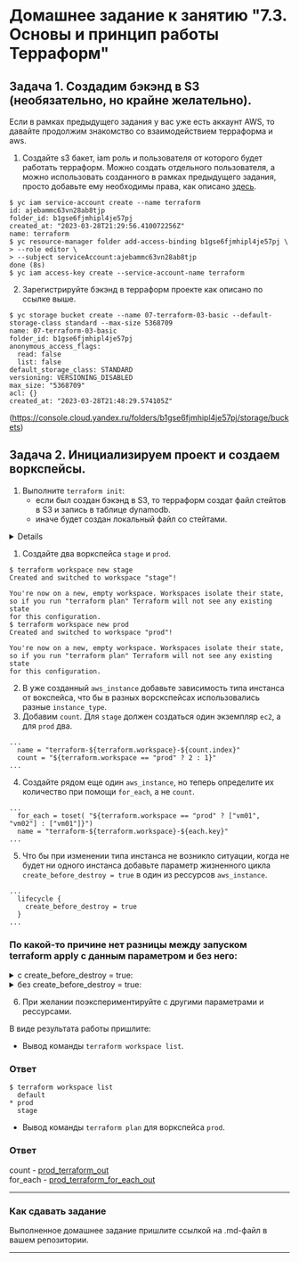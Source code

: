 # Домашнее задание к занятию "7.3. Основы и принцип работы Терраформ"

## Задача 1. Создадим бэкэнд в S3 (необязательно, но крайне желательно).

Если в рамках предыдущего задания у вас уже есть аккаунт AWS, то давайте продолжим знакомство со взаимодействием
терраформа и aws. 

1. Создайте s3 бакет, iam роль и пользователя от которого будет работать терраформ. Можно создать отдельного пользователя,
а можно использовать созданного в рамках предыдущего задания, просто добавьте ему необходимы права, как описано 
[здесь](https://www.terraform.io/docs/backends/types/s3.html).
```
$ yc iam service-account create --name terraform
id: ajebammc63vn28ab8tjp
folder_id: b1gse6fjmhipl4je57pj
created_at: "2023-03-28T21:29:56.410072256Z"
name: terraform
$ yc resource-manager folder add-access-binding b1gse6fjmhipl4je57pj \
> --role editor \
> --subject serviceAccount:ajebammc63vn28ab8tjp
done (8s)
$ yc iam access-key create --service-account-name terraform

```

2. Зарегистрируйте бэкэнд в терраформ проекте как описано по ссылке выше. 
```
$ yc storage bucket create --name 07-terraform-03-basic --default-storage-class standard --max-size 5368709
name: 07-terraform-03-basic
folder_id: b1gse6fjmhipl4je57pj
anonymous_access_flags:
  read: false
  list: false
default_storage_class: STANDARD
versioning: VERSIONING_DISABLED
max_size: "5368709"
acl: {}
created_at: "2023-03-28T21:48:29.574105Z"
```
(https://console.cloud.yandex.ru/folders/b1gse6fjmhipl4je57pj/storage/buckets)

## Задача 2. Инициализируем проект и создаем воркспейсы. 

1. Выполните `terraform init`:
    * если был создан бэкэнд в S3, то терраформ создат файл стейтов в S3 и запись в таблице 
dynamodb.
    * иначе будет создан локальный файл со стейтами.  

<details>

```
$ terraform init

Initializing the backend...

Successfully configured the backend "s3"! Terraform will automatically
use this backend unless the backend configuration changes.

Initializing provider plugins...
- Finding latest version of yandex-cloud/yandex...
- Installing yandex-cloud/yandex v0.88.0...
- Installed yandex-cloud/yandex v0.88.0 (unauthenticated)

Terraform has created a lock file .terraform.lock.hcl to record the provider
selections it made above. Include this file in your version control repository
so that Terraform can guarantee to make the same selections by default when
you run "terraform init" in the future.

╷
│ Warning: Incomplete lock file information for providers
│
│ Due to your customized provider installation methods, Terraform was forced to calculate lock file checksums locally for the following providers:
│   - yandex-cloud/yandex
│
│ The current .terraform.lock.hcl file only includes checksums for linux_386, so Terraform running on another platform will fail to install these providers.
│
│ To calculate additional checksums for another platform, run:
│   terraform providers lock -platform=linux_amd64
│ (where linux_amd64 is the platform to generate)
╵

Terraform has been successfully initialized!

You may now begin working with Terraform. Try running "terraform plan" to see
any changes that are required for your infrastructure. All Terraform commands
should now work.

If you ever set or change modules or backend configuration for Terraform,
rerun this command to reinitialize your working directory. If you forget, other
commands will detect it and remind you to do so if necessary.
```
</details>

1. Создайте два воркспейса `stage` и `prod`.
```
$ terraform workspace new stage
Created and switched to workspace "stage"!

You're now on a new, empty workspace. Workspaces isolate their state,
so if you run "terraform plan" Terraform will not see any existing state
for this configuration.
$ terraform workspace new prod
Created and switched to workspace "prod"!

You're now on a new, empty workspace. Workspaces isolate their state,
so if you run "terraform plan" Terraform will not see any existing state
for this configuration.
```
2. В уже созданный `aws_instance` добавьте зависимость типа инстанса от вокспейса, что бы в разных ворскспейсах 
использовались разные `instance_type`.
3. Добавим `count`. Для `stage` должен создаться один экземпляр `ec2`, а для `prod` два. 
```
...
  name = "terraform-${terraform.workspace}-${count.index}"
  count = "${terraform.workspace == "prod" ? 2 : 1}"
...
```
4. Создайте рядом еще один `aws_instance`, но теперь определите их количество при помощи `for_each`, а не `count`.
```
...
  for_each = toset( "${terraform.workspace == "prod" ? ["vm01", "vm02"] : ["vm01"]}")
  name = "terraform-${terraform.workspace}-${each.key}"
...
```

5. Что бы при изменении типа инстанса не возникло ситуации, когда не будет ни одного инстанса добавьте параметр
жизненного цикла `create_before_destroy = true` в один из рессурсов `aws_instance`.
```
...
  lifecycle {
    create_before_destroy = true
  }
...
```
### По какой-то причине нет разницы между запуском terraform apply с данным параметром и без него:

<details>
   <summary> с create_before_destroy = true: </summary>

```
yandex_compute_instance.vm-1[0]: Destroying... [id=epdsgk11kp071l1a3m18]
yandex_compute_instance.vm-1[1]: Destroying... [id=epdoa964572n0erskp0t]
yandex_compute_instance.vm-1["vm02"]: Creating...
yandex_compute_instance.vm-1["vm01"]: Creating...
yandex_compute_instance.vm-1[0]: Still destroying... [id=epdsgk11kp071l1a3m18, 10s elapsed]
yandex_compute_instance.vm-1[1]: Still destroying... [id=epdoa964572n0erskp0t, 10s elapsed]
yandex_compute_instance.vm-1["vm02"]: Still creating... [10s elapsed]
yandex_compute_instance.vm-1["vm01"]: Still creating... [10s elapsed]
yandex_compute_instance.vm-1[0]: Still destroying... [id=epdsgk11kp071l1a3m18, 20s elapsed]
yandex_compute_instance.vm-1[1]: Still destroying... [id=epdoa964572n0erskp0t, 20s elapsed]
yandex_compute_instance.vm-1["vm02"]: Still creating... [20s elapsed]
yandex_compute_instance.vm-1["vm01"]: Still creating... [20s elapsed]
yandex_compute_instance.vm-1[0]: Destruction complete after 29s
yandex_compute_instance.vm-1[1]: Destruction complete after 29s
yandex_compute_instance.vm-1["vm02"]: Still creating... [30s elapsed]
yandex_compute_instance.vm-1["vm01"]: Still creating... [30s elapsed]
yandex_compute_instance.vm-1["vm02"]: Creation complete after 36s [id=epduhqv1l22uj6d2lthf]
yandex_compute_instance.vm-1["vm01"]: Still creating... [40s elapsed]
yandex_compute_instance.vm-1["vm01"]: Creation complete after 46s [id=epdbb2jacrbgf0v013ti]
```

</details>

<details>
   <summary>без create_before_destroy = true: </summary>


```
yandex_compute_instance.vm-1["vm02"]: Destroying... [id=epdl3bqnl5ihgcf2uvpa]
yandex_compute_instance.vm-1["vm01"]: Destroying... [id=epd846e7uq4g62h74hrb]
yandex_compute_instance.vm-1[1]: Creating...
yandex_compute_instance.vm-1[0]: Creating...
yandex_compute_instance.vm-1["vm02"]: Still destroying... [id=epdl3bqnl5ihgcf2uvpa, 10s elapsed]
yandex_compute_instance.vm-1["vm01"]: Still destroying... [id=epd846e7uq4g62h74hrb, 10s elapsed]
yandex_compute_instance.vm-1[1]: Still creating... [10s elapsed]
yandex_compute_instance.vm-1[0]: Still creating... [10s elapsed]
yandex_compute_instance.vm-1["vm02"]: Still destroying... [id=epdl3bqnl5ihgcf2uvpa, 20s elapsed]
yandex_compute_instance.vm-1["vm01"]: Still destroying... [id=epd846e7uq4g62h74hrb, 20s elapsed]
yandex_compute_instance.vm-1[0]: Still creating... [20s elapsed]
yandex_compute_instance.vm-1[1]: Still creating... [20s elapsed]
yandex_compute_instance.vm-1["vm02"]: Still destroying... [id=epdl3bqnl5ihgcf2uvpa, 30s elapsed]
yandex_compute_instance.vm-1["vm01"]: Still destroying... [id=epd846e7uq4g62h74hrb, 30s elapsed]
yandex_compute_instance.vm-1[0]: Still creating... [30s elapsed]
yandex_compute_instance.vm-1[1]: Still creating... [30s elapsed]
yandex_compute_instance.vm-1["vm01"]: Still destroying... [id=epd846e7uq4g62h74hrb, 40s elapsed]
yandex_compute_instance.vm-1["vm02"]: Still destroying... [id=epdl3bqnl5ihgcf2uvpa, 40s elapsed]
yandex_compute_instance.vm-1[0]: Still creating... [40s elapsed]
yandex_compute_instance.vm-1[1]: Still creating... [40s elapsed]
yandex_compute_instance.vm-1["vm01"]: Destruction complete after 40s
yandex_compute_instance.vm-1["vm02"]: Destruction complete after 42s
yandex_compute_instance.vm-1[0]: Creation complete after 44s [id=epdsgk11kp071l1a3m18]
yandex_compute_instance.vm-1[1]: Creation complete after 45s [id=epdoa964572n0erskp0t]
```

</details>

6. При желании поэкспериментируйте с другими параметрами и рессурсами.

В виде результата работы пришлите:
* Вывод команды `terraform workspace list`.
### Ответ
```
$ terraform workspace list
  default
* prod
  stage
```
* Вывод команды `terraform plan` для воркспейса `prod`.  
### Ответ

count - [prod_terraform_out](https://github.com/Scandr/devops-netology/blob/main/07-terraform-03-basic/prod_terraform_out.txt) </br>
for_each - [prod_terraform_for_each_out](https://github.com/Scandr/devops-netology/blob/main/07-terraform-03-basic/prod_terraform_for_each_out.txt)</br>

---

### Как cдавать задание

Выполненное домашнее задание пришлите ссылкой на .md-файл в вашем репозитории.

---
